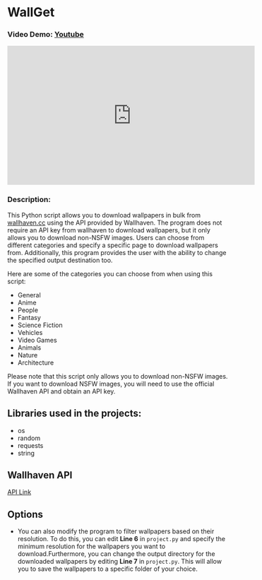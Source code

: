 # WallGet

### Video Demo: [Youtube](https://youtu.be/E-7SbDP4CXQ?si=QmVIDx8x-xev7Ut1)
<iframe width="560" height="315" src="https://www.youtube.com/embed/E-7SbDP4CXQ?si=xdfcJVIrBHnc6jMH" title="YouTube video player" frameborder="0" allow="accelerometer; autoplay; clipboard-write; encrypted-media; gyroscope; picture-in-picture; web-share" allowfullscreen></iframe>

### Description:
This Python script allows you to download wallpapers in bulk from [wallhaven.cc](https://wallhaven.cc) using the API provided by Wallhaven. The program does not require an API key from wallhaven to download wallpapers, but it only allows you to download non-NSFW images. Users can choose from different categories and specify a specific page to download wallpapers from. Additionally, this program provides the user with the ability to change the specified output destination too.

Here are some of the categories you can choose from when using this script:

- General
- Anime
- People
- Fantasy
- Science Fiction
- Vehicles
- Video Games
- Animals
- Nature
- Architecture

Please note that this script only allows you to download non-NSFW images. If you want to download NSFW images, you will need to use the official Wallhaven API and obtain an API key.


## Libraries used in the projects:
- os
- random
- requests
- string

## Wallhaven API
[API Link](https://wallhaven.cc/help/api)

## Options
- You can also modify the program to filter wallpapers based on their resolution. To do this, you can edit **Line 6** in ```project.py``` and specify the minimum resolution for the wallpapers you want to download.Furthermore, you can change the output directory for the downloaded wallpapers by editing **Line 7** in ```project.py```. This will allow you to save the wallpapers to a specific folder of your choice.
